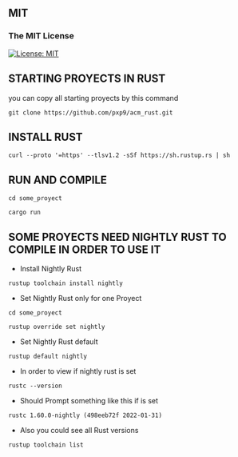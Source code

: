 ## MIT
### The MIT License
[![License: MIT](https://img.shields.io/badge/License-MIT-yellow.svg)](https://opensource.org/licenses/MIT)
## STARTING PROYECTS IN RUST
you can copy all starting proyects by this command 

```
git clone https://github.com/pxp9/acm_rust.git
```


## INSTALL RUST

```
curl --proto '=https' --tlsv1.2 -sSf https://sh.rustup.rs | sh
```
## RUN AND COMPILE 

```
cd some_proyect
```

```
cargo run
```

## SOME PROYECTS NEED NIGHTLY RUST TO COMPILE IN ORDER TO USE IT 
- Install Nightly Rust 
```
rustup toolchain install nightly
```
- Set Nightly Rust only for one Proyect
```
cd some_proyect
```

```
rustup override set nightly
```
- Set Nightly Rust default
```
rustup default nightly
```
- In order to view if nightly rust is set 
```
rustc --version
```

- Should Prompt something like this if is set
```
rustc 1.60.0-nightly (498eeb72f 2022-01-31)
```

- Also you could see all Rust versions
```
rustup toolchain list
```
